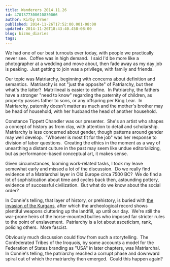 ```yaml
---
title: Wanderers 2014.11.26
id: 4701377300610830066
author: Kirby Urner
published: 2014-11-26T17:52:00.001-08:00
updated: 2014-11-26T18:43:40.458-08:00
blog: bizmo_diaries
tags: 
---
```


We had one of our best turnouts ever today, with people we practically never see.  Coffee was in high demand.  I said I'd be more like a photographer at a wedding and move about, then fade away as my day job is peaking.  Just getting to join was a privilege, with family and friends.

Our topic was Matriarchy, beginning with concerns about definition and semantics.  Matriarchy is not "just the opposite" of Patriarchy, but then what's the latter?  Matrilineal is easier to define.  In Patriarchy, the fathers have a stronger "need to know" regarding the paternity of children, as property passes father to sons, or any offspring per King Lear.  In Matriarchy, paternity doesn't matter as much and the mother's brother may be head of household, with her husband the head of another household.

Constance Tippett Chandler was our presenter.  She's an artist who shapes a concept of history as from clay, with attention to detail and scholarship.  Matriarchy is less concerned about gender, though patterns around gender may well develop.  "Whoever is most fit for the job" was her response to division of labor questions.  Creating the ethics in the moment as a way of unearthing a distant culture in the past may seem like undue editorializing, but as performance-based conceptual art, it makes sense.

Given circumstances, looming work-related tasks, I took my leave somewhat early and missed a lot of the discussion.  Do we really find evidence of a Matriarchal layer in Old Europe circa 7500 BC?  We do find a lot of sophistication about time and cycles back then, astounding pottery, evidence of successful civilization.  But what do we know about the social order?

In Connie's telling, that layer of history, or prehistory, is buried with [the invasion of the Kurgans](http://en.wikipedia.org/wiki/Kurgan_hypothesis), after which the archeological record shows plentiful weapons cluttering up the landfill, up until our day.  We're still the war-prone heirs of the horse-mounted bullies who imposed far stricter rules to the point of enslavement.  Patriarchy is a lot about asceticism, rank, policing others.  More fascist.

Obviously much discussion could flow from such a storytelling.  The Confederated Tribes of the Iroquois, by some accounts a model for the Federation of States branding as "USA" in later chapters, was Matriarchal.  In Connie's telling, the patriarchy reached a corrupt phase and downward spiral out of which the matriarchy then emerged.  Could this happen again?